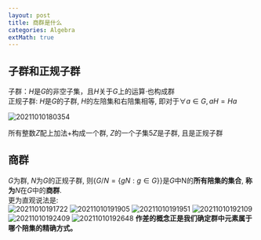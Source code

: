 ```yaml
---
layout: post 
title: 商群是什么    
categories: Algebra   
extMath: true  
---    
```


## 子群和正规子群

子群：$H$是$G$的非空子集，且$H$关于$G$上的运算$·$也构成群  
正规子群: $H$是$G$的子群, $H$的左陪集和右陪集相等, 即对于$\forall a \in G, aH=Ha$   

![20211010180354](https://cdn.jsdelivr.net/gh/kexve/img/blogImg20211010180354.png)

所有整数$Z$配上加法$+$构成一个群, $Z$的一个子集$5Z$是子群, 且是正规子群  

## 商群
$G$为群, $N$为$G$的正规子群, 则$\{ G/N=\{ gN: g \in G\} \}$是$G$中N的**所有陪集的集合**, **称为**$N$在$G$中的**商群**.  
更为直观说法是:  
![20211010191722](https://cdn.jsdelivr.net/gh/kexve/img/blogImg20211010191722.png)
![20211010191905](https://cdn.jsdelivr.net/gh/kexve/img/blogImg20211010191905.png)
![20211010191951](https://cdn.jsdelivr.net/gh/kexve/img/blogImg20211010191951.png)
![20211010192109](https://cdn.jsdelivr.net/gh/kexve/img/blogImg20211010192109.png)
![20211010192409](https://cdn.jsdelivr.net/gh/kexve/img/blogImg20211010192409.png)
![20211010192648](https://cdn.jsdelivr.net/gh/kexve/img/blogImg20211010192648.png)
**作差的概念正是我们确定群中元素属于哪个陪集的精确方式。**